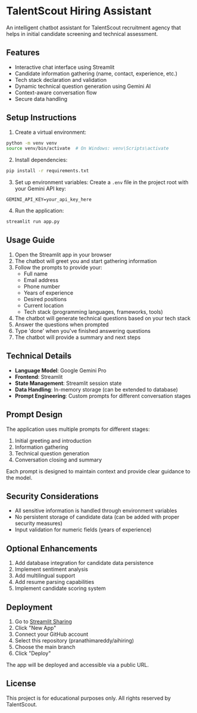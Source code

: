 # TalentScout Hiring Assistant

An intelligent chatbot assistant for TalentScout recruitment agency that helps in initial candidate screening and technical assessment.

## Features

- Interactive chat interface using Streamlit
- Candidate information gathering (name, contact, experience, etc.)
- Tech stack declaration and validation
- Dynamic technical question generation using Gemini AI
- Context-aware conversation flow
- Secure data handling

## Setup Instructions

1. Create a virtual environment:
```bash
python -m venv venv
source venv/bin/activate  # On Windows: venv\Scripts\activate
```

2. Install dependencies:
```bash
pip install -r requirements.txt
```

3. Set up environment variables:
Create a `.env` file in the project root with your Gemini API key:
```
GEMINI_API_KEY=your_api_key_here
```

4. Run the application:
```bash
streamlit run app.py
```

## Usage Guide

1. Open the Streamlit app in your browser
2. The chatbot will greet you and start gathering information
3. Follow the prompts to provide your:
   - Full name
   - Email address
   - Phone number
   - Years of experience
   - Desired positions
   - Current location
   - Tech stack (programming languages, frameworks, tools)
4. The chatbot will generate technical questions based on your tech stack
5. Answer the questions when prompted
6. Type 'done' when you've finished answering questions
7. The chatbot will provide a summary and next steps

## Technical Details

- **Language Model**: Google Gemini Pro
- **Frontend**: Streamlit
- **State Management**: Streamlit session state
- **Data Handling**: In-memory storage (can be extended to database)
- **Prompt Engineering**: Custom prompts for different conversation stages

## Prompt Design

The application uses multiple prompts for different stages:
1. Initial greeting and introduction
2. Information gathering
3. Technical question generation
4. Conversation closing and summary

Each prompt is designed to maintain context and provide clear guidance to the model.

## Security Considerations

- All sensitive information is handled through environment variables
- No persistent storage of candidate data (can be added with proper security measures)
- Input validation for numeric fields (years of experience)

## Optional Enhancements

1. Add database integration for candidate data persistence
2. Implement sentiment analysis
3. Add multilingual support
4. Add resume parsing capabilities
5. Implement candidate scoring system

## Deployment

1. Go to [Streamlit Sharing](https://share.streamlit.io/)
2. Click "New App"
3. Connect your GitHub account
4. Select this repository (pranathimareddy/aihiring)
5. Choose the main branch
6. Click "Deploy"

The app will be deployed and accessible via a public URL.

## License

This project is for educational purposes only. All rights reserved by TalentScout.
